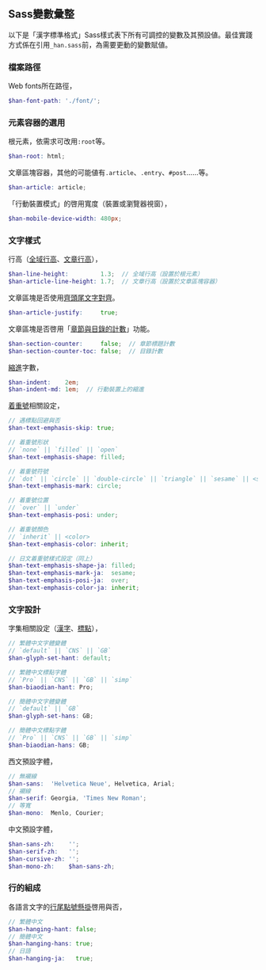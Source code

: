 
## <span lang='en'>Sass</span>變數彙整 <!-- #variable -->

以下是「漢字標準格式」Sass樣式表下所有可調控的變數及其預設値。最佳實踐方式係在引用`_han.sass`前，為需要更動的變數賦値。

### 檔案路徑
Web fonts所在路徑，
```scss
$han-font-path: './font/';
```

### 元素容器的選用
根元素，依需求可改用`:root`等。
```scss
$han-root: html;
```

文章區塊容器，其他的可能値有`.article`、`.entry`、`#post`……等。
```scss
$han-article: article;
```

「行動裝置模式」的啓用寬度（裝置或瀏覽器視窗），
```scss
$han-mobile-device-width: 480px;
```

### 文字樣式
行高（[全域行高](/manual/yangshi_biaozhunhua#quanyu_ziti_yangshi)、[文章行高](/manual/zhangjie_de_bianpai#wenzhang_de_hanggao)），
```scss
$han-line-height:         1.3;  // 全域行高（設置於根元素）
$han-article-line-height: 1.7;  // 文章行高（設置於文章區塊容器）
```

文章區塊是否使用[齊頭尾文字對齊](/manual/zhangjie_de_bianpai#wenzhang_de_duiqi)。
```scss
$han-article-justify:     true;
```

文章區塊是否啓用「[章節與目錄的計數](/manual/zhangjie_de_bianpai#zhangjie_yu_mulu_de_jishu)」功能。
```scss
$han-section-counter:     false;  // 章節標題計數
$han-section-counter-toc: false;  // 目錄計數
```

[縮進](/manual/zhangjie_de_bianpai#wenzhang_zhangjie_yu_neirong_de_bianjie_tiaozheng)字數，
```scss
$han-indent:    2em;
$han-indent-md: 1em;  // 行動裝置上的縮進
```

[着重號](/manual/yangshi_biaozhunhua#qiangdiao_yu_zhongdian-qiangdiao)相關設定，
```scss
// 遇標點回避與否
$han-text-emphasis-skip: true;

// 着重號形狀
// `none` || `filled` || `open`
$han-text-emphasis-shape: filled;

// 着重號符號
// `dot` || `circle` || `double-circle` || `triangle` || `sesame` || <string>
$han-text-emphasis-mark: circle;

// 着重號位置
// `over` || `under`
$han-text-emphasis-posi: under;

// 着重號顏色
// `inherit` || <color>
$han-text-emphasis-color: inherit;

// 日文着重號樣式設定（同上）
$han-text-emphasis-shape-ja: filled;
$han-text-emphasis-mark-ja:  sesame;
$han-text-emphasis-posi-ja:  over;
$han-text-emphasis-color-ja: inherit;
```

### 文字設計
字集相關設定（[漢字](/manual/wenzisheji#zhongwen_hanzi_zitiji)、[標點](http://localhost:9999/manual/wenzisheji#biaodian_yangshi_xiuzheng-zhongwen_biaodian_liebiao)），
```scss
// 繁體中文字體變體
// `default` || `CNS` || `GB`
$han-glyph-set-hant: default;

// 繁體中文標點字體
// `Pro` || `CNS` || `GB` || `simp`
$han-biaodian-hant: Pro;

// 簡體中文字體變體
// `default` || `GB`
$han-glyph-set-hans: GB;

// 簡體中文標點字體
// `Pro` || `CNS` || `GB` || `simp`
$han-biaodian-hans: GB;
```

西文預設字體，
```scss
// 無襯線
$han-sans:  'Helvetica Neue', Helvetica, Arial;
// 襯線
$han-serif: Georgia, 'Times New Roman';
// 等寬
$han-mono:  Menlo, Courier;
```

中文預設字體，
```scss
$han-sans-zh:    '';
$han-serif-zh:   '';
$han-cursive-zh: '';
$han-mono-zh:    $han-sans-zh;
```

### 行的組成
各語言文字的[行尾點號懸掛](/manual/hang_de_zucheng#hangwei_dianhao_xuangua)啓用與否，

```scss
// 繁體中文
$han-hanging-hant: false;
// 簡體中文
$han-hanging-hans: true;
// 日語
$han-hanging-ja:   true;
```
